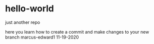 # hello-world

just another repo

here you learn how to create a commit and make changes to your new branch
marcus-edward1 11-19-2020

